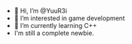 - 👋 Hi, I’m @YuuR3i
- 👀 I’m interested in game development
- 🌱 I’m currently learning C++
- I'm still a complete newbie.

<!---
YuuR3i/YuuR3i is a ✨ special ✨ repository because its `README.md` (this file) appears on your GitHub profile.
You can click the Preview link to take a look at your changes.
--->
